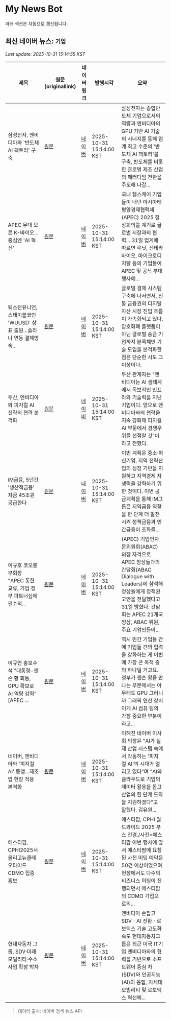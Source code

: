 # My News Bot

아래 섹션은 자동으로 갱신됩니다.

<!-- NEWS:START -->
## 최신 네이버 뉴스: `기업`
_Last update: 2025-10-31 15:14:55 KST_

| 제목 | 원문(originallink) | 네이버 링크 | 발행시각 | 요약 |
|---|---|---|---|---|
| 삼성전자, 엔비디아와 '반도체 AI 팩토리' 구축 | [원문](https://www.lcnews.co.kr/news/articleView.html?idxno=114841) | [네이버](https://www.lcnews.co.kr/news/articleView.html?idxno=114841) | 2025-10-31 15:14:00 KST | 삼성전자는 종합반도체 기업으로서의 역량과 엔비디아의 GPU 기반 AI 기술의 시너지를 통해 업계 최고 수준의 '반도체 AI 팩토리'를 구축, 반도체를 비롯한 글로벌 제조 산업의 패러다임 전환을 주도해 나갈... |
| APEC 무대 오른 K-바이오…중심엔 'AI 혁신' | [원문](https://www.newsway.co.kr/news/view?ud=2025103114445337061) | [네이버](https://www.newsway.co.kr/news/view?ud=2025103114445337061) | 2025-10-31 15:14:00 KST | 국내 헬스케어 기업들이 내년 아시아태평양경제협력체(APEC) 2025 정상회의를 계기로 글로벌 시장과의 협력... 31일 업계에 따르면 루닛, 신테카바이오, 마이크로디지탈 등의 기업들이 APEC 및 공식 부대행사에... |
| 웨스턴유니언, 스테이블코인 'WUUSD' 상표 출원…솔라나 연동 결제망 속... | [원문](https://www.tokenpost.kr/news/blockchain/298844) | [네이버](https://www.tokenpost.kr/news/blockchain/298844) | 2025-10-31 15:14:00 KST | 글로벌 결제 시스템 구축에 나서면서, 전통 금융권의 디지털 자산 시장 진입 흐름이 가속화되고 있다. 암호화폐 플랫폼이 아닌 글로벌 송금 기업까지 블록체인 기술 도입을 본격화한 점은 단순한 시도 그 이상이다. |
| 두산, 엔비디아와 피지컬 AI 전략적 협력 본격화 | [원문](https://www.smartfn.co.kr/news/articleView.html?idxno=124513) | [네이버](https://www.smartfn.co.kr/news/articleView.html?idxno=124513) | 2025-10-31 15:14:00 KST | 두산 관계자는 "엔비디아는 AI 생태계에서 독보적인 인프라와 기술력을 지닌 기업이다. 앞으로 엔비디아와의 협력을 지속 강화해 피지컬 AI 부문에서 경쟁우위를 선점할 것"이라고 전했다. |
| iM금융, 5년간 '생산적금융' 자금 45조원 공급한다 | [원문](https://www.dailian.co.kr/news/view/1567042/?sc=Naver) | [네이버](https://n.news.naver.com/mnews/article/119/0003019387?sid=101) | 2025-10-31 15:14:00 KST | 이번 계획은 중소·혁신기업, 지역 전략산업의 성장 기반을 지원하고 지역경제 자생력을 강화하기 위한 것이다. 이번 공급계획을 통해 iM그룹은 지역금융 역할을 한 단계 더 발전시켜 정책금융과 민간금융이 조화를... |
| 이규호 코오롱 부회장 "APEC 통한 교류, 기업·정부 파트너십에 필수적... | [원문](https://daily.hankooki.com/news/articleView.html?idxno=1289936) | [네이버](https://daily.hankooki.com/news/articleView.html?idxno=1289936) | 2025-10-31 15:14:00 KST | (APEC) 기업인자문위원회(ABAC) 의장 자격으로 APEC 정상들과의 간담회(ABAC Dialogue with Leaders)에 참석해 정상들에게 정책권고안을 전달했다고 31일 밝혔다. 간담회는 APEC 21개국 정상, ABAC 위원, 주요 기업인들이... |
| 이규연 홍보수석 "대통령-젠슨 황 회동, GPU 확보로 AI 역량 강화" [APEC ... | [원문](https://biz.sbs.co.kr/article_hub/20000269172?division=NAVER) | [네이버](https://n.news.naver.com/mnews/article/374/0000472106?sid=101) | 2025-10-31 15:14:00 KST | 역시 민간 기업들 간에 기업들 간의 협력을 강화하는 게 이번 에 가장 큰 목적 중의 하나일 거고요. 정부가 젠슨 황을 만나는 부분에서는 아무래도 GPU 그러니까 그래픽 연산 장치 이게 AI 컴퓨 팅의 가장 중요한 부분이라고... |
| 네이버, 엔비디아와 '피지컬 AI' 동맹…제조업 현장 적용 본격화 | [원문](https://www.digitaltoday.co.kr/news/articleView.html?idxno=601365) | [네이버](https://www.digitaltoday.co.kr/news/articleView.html?idxno=601365) | 2025-10-31 15:14:00 KST | 이해진 네이버 이사회 의장은 "AI가 실제 산업 시스템 속에서 작동하는 '피지컬 AI'의 시대가 열리고 있다"며 "AI와 클라우드로 기업의 데이터 활용을 돕고 산업의 한 단계 도약을 지원하겠다"고 말했다. 김유원... |
| 에스티팜, CPHI2025서 올리고뉴클레오타이드 CDMO 집중 홍보 | [원문](https://www.mediapen.com/news/view/1053974) | [네이버](https://www.mediapen.com/news/view/1053974) | 2025-10-31 15:14:00 KST | 에스티팜, CPHI 월드와이드 2025 부스 전경./사진=에스티팜 이번 행사에 앞서 에스티팜에 요청된 사전 미팅 예약은 50건 이상이었으며 현장에서도 다수의 비즈니스 미팅이 진행되면서 에스티팜의 CDMO 기업으로의... |
| 현대자동차 그룹, SDV·미래모빌리티·수소사업 확장 박차 | [원문](http://www.wsobi.com/news/articleView.html?idxno=294364) | [네이버](http://www.wsobi.com/news/articleView.html?idxno=294364) | 2025-10-31 15:14:00 KST | 엔비디아 손잡고 SDVㆍAI 전환ㆍ로보틱스 기술 고도화 속도 현대자동차그룹은 최근 미국 IT기업 엔비디아와의 협력을 기반으로 소프트웨어 중심 차(SDV)와 인공지능(AI)의 융합, 차세대 모빌리티 및 로보틱스 혁신에... |

> 데이터 출처: 네이버 검색 뉴스 API
<!-- NEWS:END -->
